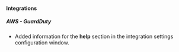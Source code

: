 
#### Integrations
##### AWS - GuardDuty
- Added information for the **help** section in the integration settings configuration window.

